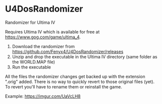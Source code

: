 # U4DosRandomizer
Randomizer for Ultima IV

Requires Ultima IV which is available for free at https://www.gog.com/game/ultima_4.

1. Download the randomizer from https://github.com/Fenyx4/U4DosRandomizer/releases
1. Unzip and drop the executable in the Ultima IV directory (same folder as the WORLD.MAP file)
1. Run the executable

All the files the randomizer changes get backed up with the extension ".orig" added. There is no way to quickly revert to those original files (yet). To revert you'll have to rename them or reinstall the game.

Example: https://imgur.com/UaVcLH8